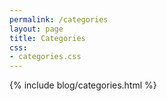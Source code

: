 ```yaml
---
permalink: /categories
layout: page
title: Categories
css: 
- categories.css
---
```

{% include blog/categories.html %}